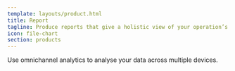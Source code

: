 ```yaml
---
template: layouts/product.html
title: Report
tagline: Produce reports that give a holistic view of your operation’s performance across all sales channels
icon: file-chart
section: products
---
```


Use omnichannel analytics to analyse your data across multiple devices.

